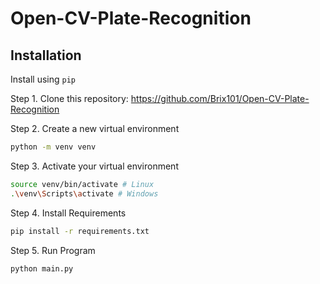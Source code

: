 # Open-CV-Plate-Recognition


## Installation

Install using `pip`

Step 1. Clone this repository: https://github.com/Brix101/Open-CV-Plate-Recognition

Step 2. Create a new virtual environment
``` bash
python -m venv venv
```
Step 3. Activate your virtual environment
``` bash
source venv/bin/activate # Linux
.\venv\Scripts\activate # Windows 
```
Step 4. Install Requirements
``` bash
pip install -r requirements.txt
```
Step 5. Run Program
``` bash
python main.py
```
